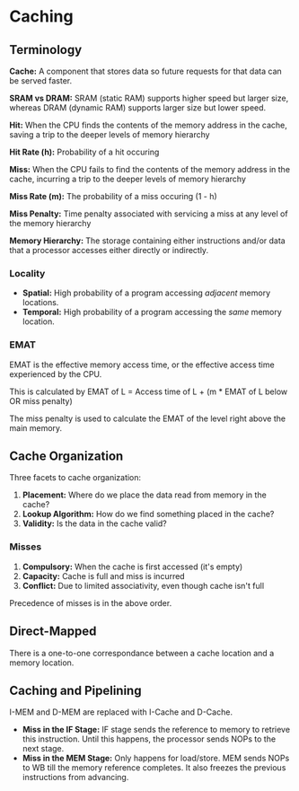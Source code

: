 # Caching


## Terminology
**Cache:** A component that stores data so future requests for that data can be served faster.

**SRAM vs DRAM:** SRAM (static RAM) supports higher speed but larger size, whereas DRAM (dynamic RAM) supports larger size but lower speed.

**Hit:** When the CPU finds the contents of the memory address in the cache, saving a trip to the deeper levels of memory hierarchy

**Hit Rate (h):** Probability of a hit occuring

**Miss:** When the CPU fails to find the contents of the memory address in the cache, incurring a trip to the deeper levels of memory hierarchy

**Miss Rate (m):** The probability of a miss occuring (1 - h)

**Miss Penalty:** Time penalty associated with servicing a miss at any level of the memory hierarchy

**Memory Hierarchy:** The storage containing either instructions and/or data that a processor accesses either directly or indirectly.

### Locality
* **Spatial:** High probability of a program accessing *adjacent* memory locations.
* **Temporal:** High probability of a program accessing the *same* memory location.



### EMAT
EMAT is the effective memory access time, or the effective access time experienced by the CPU.

This is calculated by EMAT of L = Access time of L + (m * EMAT of L below OR miss penalty)

The miss penalty is used to calculate the EMAT of the level right above the main memory.

## Cache Organization
Three facets to cache organization:
1. **Placement:** Where do we place the data read from memory in the cache?
2. **Lookup Algorithm:** How do we find something placed in the cache?
3. **Validity:** Is the data in the cache valid?

### Misses
1. **Compulsory:** When the cache is first accessed (it's empty)
2. **Capacity:** Cache is full and miss is incurred
3. **Conflict:** Due to limited associativity, even though cache isn't full

Precedence of misses is in the above order.

## Direct-Mapped
There is a one-to-one correspondance between a cache location and a memory location.

## Caching and Pipelining
I-MEM and D-MEM are replaced with I-Cache and D-Cache.
* **Miss in the IF Stage:** IF stage sends the reference to memory to retrieve this instruction. Until this happens, the processor sends NOPs to the next stage.
* **Miss in the MEM Stage:** Only happens for load/store. MEM sends NOPs to WB till the memory reference completes. It also freezes the previous instructions from advancing.








